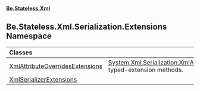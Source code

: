 #### [Be.Stateless.Xml](README.md 'README')

## Be.Stateless.Xml.Serialization.Extensions Namespace

| Classes | |
| :--- | :--- |
| [XmlAttributeOverridesExtensions](XmlAttributeOverridesExtensions.md 'Be.Stateless.Xml.Serialization.Extensions.XmlAttributeOverridesExtensions') | [System.Xml.Serialization.XmlAttributeOverrides](https://docs.microsoft.com/en-us/dotnet/api/System.Xml.Serialization.XmlAttributeOverrides 'System.Xml.Serialization.XmlAttributeOverrides')'s typed-extension methods. |
| [XmlSerializerExtensions](XmlSerializerExtensions.md 'Be.Stateless.Xml.Serialization.Extensions.XmlSerializerExtensions') | |
